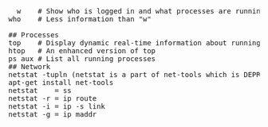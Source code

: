 
<pre>
  w    # Show who is logged in and what processes are running  
who    # Less information than "w" 

## Processes
top    # Display dynamic real-time information about running processes  
htop   # An enhanced version of top  
ps aux # List all running processes
## Network
netstat -tupln (netstat is a part of net-tools which is DEPRICATED)
apt-get install net-tools 
netstat    = ss
netstat -r = ip route  
netstat -i = ip -s link  
netstat -g = ip maddr  
</pre>